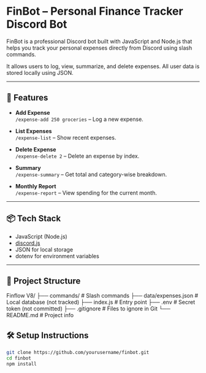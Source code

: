 # FinBot – Personal Finance Tracker Discord Bot

FinBot is a professional Discord bot built with JavaScript and Node.js that helps you track your personal expenses directly from Discord using slash commands.

It allows users to log, view, summarize, and delete expenses. All user data is stored locally using JSON.

---

## 🚀 Features

- **Add Expense**  
  `/expense-add 250 groceries` – Log a new expense.

- **List Expenses**  
  `/expense-list` – Show recent expenses.

- **Delete Expense**  
  `/expense-delete 2` – Delete an expense by index.

- **Summary**  
  `/expense-summary` – Get total and category-wise breakdown.

- **Monthly Report**  
  `/expense-report` – View spending for the current month.

---

## 📦 Tech Stack

- JavaScript (Node.js)
- [discord.js](https://discord.js.org/)
- JSON for local storage
- dotenv for environment variables

---

## 📁 Project Structure

Finflow V8/
├── commands/ # Slash commands
├── data/expenses.json # Local database (not tracked)
├── index.js # Entry point
├── .env # Secret token (not committed)
├── .gitignore # Files to ignore in Git
└── README.md # Project info

## 🛠 Setup Instructions

```bash
git clone https://github.com/yourusername/finbot.git
cd finbot
npm install